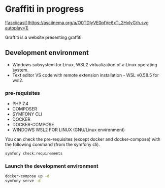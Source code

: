 # Graffiti in progress
[![asciicast](https://asciinema.org/a/O0TDlyVE0pfVe6xTL2HvlyGrh.svg autoplay=1)](https://asciinema.org/a/O0TDlyVE0pfVe6xTL2HvlyGrh)

Graffiti is a website presenting graffiti.

## Development environment

* Windows subsystem for Linux, WSL2 virtualization of a Linux operating system.
* Text editor VS code with remote extension installation - WSL v0.58.5 for wsl2.

### pre-requisites

* PHP 7.4
* COMPOSER 
* SYMFONY CLI 
* DOCKER 
* DOCKER-COMPOSE
* WINDOWS WSL2 FOR LINUX (GNU/Linux environment) 

You can check the pre-requisites (except docker and docker-compose) with the following command (from the symfony cli).

```bash
symfony check:requirements
```
### Launch the development environment

```bash
docker-compose up -d
symfony serve -d
```




